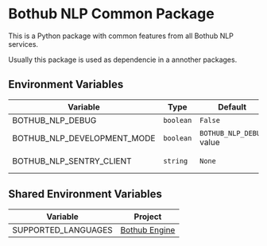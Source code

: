 # Bothub NLP Common Package

This is a Python package with common features from all Bothub NLP services.

Usually this package is used as dependencie in a annother packages.


## Environment Variables

| Variable | Type | Default | Description |
|--|--|--|--|
| BOTHUB_NLP_DEBUG | `boolean` | `False` | Debug flag |
| BOTHUB_NLP_DEVELOPMENT_MODE | `boolean` | `BOTHUB_NLP_DEBUG` value | Development Mode flag |
| BOTHUB_NLP_SENTRY_CLIENT | `string` | `None` | Sentry Client URL

## Shared Environment Variables

| Variable | Project |
|--|--|
| SUPPORTED_LANGUAGES | [Bothub Engine](https://github.com/Ilhasoft/bothub-engine) |

